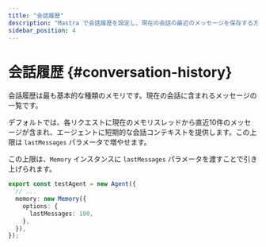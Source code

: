 ```yaml
---
title: "会話履歴"
description: "Mastra で会話履歴を設定し、現在の会話の最近のメッセージを保存する方法を学びます。"
sidebar_position: 4
---
```


# 会話履歴 \{#conversation-history\}

会話履歴は最も基本的な種類のメモリです。現在の会話に含まれるメッセージの一覧です。

デフォルトでは、各リクエストに現在のメモリスレッドから直近10件のメッセージが含まれ、エージェントに短期的な会話コンテキストを提供します。この上限は `lastMessages` パラメータで増やせます。

この上限は、`Memory` インスタンスに `lastMessages` パラメータを渡すことで引き上げられます。

```typescript {3-7} showLineNumbers
export const testAgent = new Agent({
  // ...
  memory: new Memory({
    options: {
      lastMessages: 100,
    },
  }),
});
```
